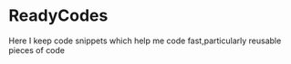 ReadyCodes
==========

Here I keep code snippets which help me code fast,particularly reusable pieces of code
